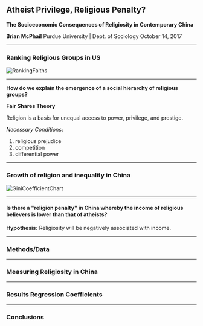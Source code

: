 ## Atheist Privilege, Religious Penalty?
**The Socioeconomic Consequences of Religiosity in Contemporary China**



**Brian McPhail**
Purdue University | Dept. of Sociology
October 14, 2017


---
### Ranking Religious Groups in US
![RankingFaiths](images/spaghetti.jpg)




---
**How do we explain the emergence of a social hierarchy of religious groups?**

**Fair Shares Theory**

Religion is a basis for unequal access to power, privilege, and prestige.

*Necessary Conditions*:

1) religious prejudice
2) competition
3) differential power

---
### Growth of religion and inequality in China

![GiniCoefficientChart](images/spaghetti.jpg)


---
#### Is there a "religion penalty" in China whereby the income of religious believers is lower than that of atheists?

**Hypothesis:** Religiosity will be negatively associated with income.


---
### Methods/Data

---
### Measuring Religiosity in China

---
### Results Regression Coefficients


---
### Conclusions
